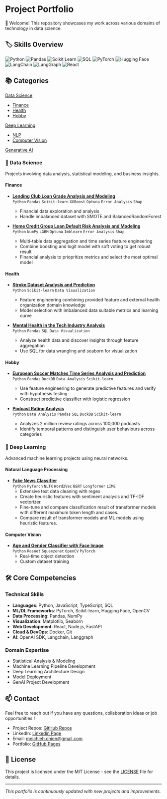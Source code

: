 # Project Portfolio

👋 Welcome! This repository showcases my work across various domains of technology in data science.

## 🏷️ Skills Overview

![Python](https://img.shields.io/badge/Python-3776AB?style=for-the-badge&logo=python&logoColor=white)
![Pandas](https://img.shields.io/badge/Pandas-150458?style=for-the-badge&logo=pandas&logoColor=white)
![Scikit Learn](https://img.shields.io/badge/scikit_learn-F7931E?style=for-the-badge&logo=scikit-learn&logoColor=white)
![SQL](https://img.shields.io/badge/SQL-4479A1?style=for-the-badge&logo=mysql&logoColor=white)
![PyTorch](https://img.shields.io/badge/PyTorch-EE4C2C?style=for-the-badge&logo=pytorch&logoColor=white)
![Hugging Face](https://img.shields.io/badge/Hugging_Face-FFD21E?style=for-the-badge&logo=huggingface&logoColor=black)
![LangChain](https://img.shields.io/badge/LangChain-1C3C3C?style=for-the-badge&logo=langchain&logoColor=white)
![LangGraph](https://img.shields.io/badge/LangGraph-2C3E50?style=for-the-badge&logoColor=white)
![React](https://img.shields.io/badge/React-20232A?style=for-the-badge&logo=react&logoColor=61DAFB)

## 📚 Categories

[Data Science](https://github.com/MeiChieh#-data-science)
- [Finance](https://github.com/MeiChieh#finance)
- [Health](https://github.com/MeiChieh#health)
- [Hobby](https://github.com/MeiChieh#hobby)
  
[Deep Learning](https://github.com/MeiChieh#-deep-learning)
- [NLP](https://github.com/MeiChieh#natural-language-processing)
- [Computer Vision](https://github.com/MeiChieh#computer-vision)

[Generative AI](https://github.com/MeiChieh#-generative-ai)

### 🔬 Data Science

Projects involving data analysis, statistical modeling, and business insights.

#### Finance

- [**Lending Club Loan Grade Analysis and Modeling**](https://github.com/MeiChieh/lending-club-loan-grade-prediction)  
  `Python` `Pandas` `Scikit-learn` `XGBoost` `Optuna` `Error Analysis` `Shap`
  
  - Financial data exploration and analysis
  - Handle imbalanced dataset with SMOTE and BalancedRandomForest
- [**Home Credit Group Loan Default Risk Analysis and Modeling**](https://github.com/MeiChieh/home-credit-group-loan-default-prediction)  
  `Python` `NumPy` `LGBM` `Optuna` `Imblearn` `Error Analysis` `Shap`
  
  - Multi-table data aggregation and time series feature engineering
  - Combine boosting and logit model with soft voting to get robust result
  - Financial analysis to priopritize metrics and select the most optimal model

#### Health

- [**Stroke Dataset Analysis and Prediction**](https://github.com/MeiChieh/stroke-prediction)  
  `Python` `Scikit-learn` `Data Visualization`
  
  - Feature engineering combining provided feature and external health organization domain knowledge
  - Model selection with imbalanced data suitable metrics and learning curve
- [**Mental Health in the Tech Industry Analysis**](https://github.com/MeiChieh/mental-health-in-tech)  
  `Python` `Pandas` `SQL` `Data Visualization`
  
  - Analyze health data and discover insights through feature aggregation 
  - Use SQL for data wrangling and seaborn for visualization

#### Hobby

- [**European Soccer Matches Time Series Analysis and Prediction**](https://github.com/MeiChieh/european-soccer-matches-prediction)  
  `Python` `Pandas` `DuckDB` `Data Analysis` `Scikit-learn`
  
  - Use feature engineering to generate predictive features and verify with hypothesis testing
  - Construct predictive classifier with logistic regression

- [**Podcast Rating Analysis**](https://github.com/MeiChieh/podcast-rating-analysis)  
  `Python` `Data Analysis` `Pandas` `SQL` `DuckDB` `Scikit-learn`
  
  - Analyzes 2 million review ratings across 100,000 podcasts
  - Identify temporal patterns and distinguish user behaviours across categories

### 🧠 Deep Learning

Advanced machine learning projects using neural networks.

#### Natural Language Processing

- [**Fake News Classifier**](https://github.com/MeiChieh/fake-news-detection)  
  `Python` `PyTorch` `NLTK` `Word2Vec` `BERT` `Longformer` `LIME`
  - Extensive text data cleaning with regex
  - Create heuristic features with sentiment analysis and TF-IDF vectorizer.
  - Fine-tune and compare classification result of transformer models with different maximum token length and cases.
  - Compare result of transformer models and ML models using heuristic features.

#### Computer Vision

- [**Age and Gender Classifier with Face Image**](https://github.com/MeiChieh/face-image-age-and-gender-prediction)  
  `Python` `Resnet` `Squeezenet` `OpenCV` `PyTorch`
  - Real-time object detection
  - Custom dataset training

## 🛠️ Core Competencies

### Technical Skills

- **Languages**: Python, JavaScript, TypeScript, SQL
- **ML/DL Frameworks**: PyTorch, Scikit-learn, Hugging Face, OpenCV
- **Data Processing**: Pandas, NumPy
- **Visualization**: Matplotlib, Seaborn
- **Web Development**: React, Node.js, FastAPI
- **Cloud & DevOps**: Docker, Git
- **AI**: OpenAI SDK, Langchain, Langgraph

### Domain Expertise

- Statistical Analysis & Modeling
- Machine Learning Pipeline Development
- Deep Learning Architecture Design
- Model Deployment
- GenAI Project Development

## 📫 Contact

Feel free to reach out if you have any questions, collaboration ideas or job opportunities !

- Project Repos: [GitHub Repos](https://github.com/MeiChieh?tab=repositories)
- LinkedIn: [Linkedin Page](https://www.linkedin.com/in/mei-chieh-chien-68304798/?trk=opento_sprofile_topcard)
- Email: meichieh.chien@gmail.com
- Portfolio: [GitHub Pages](https://github.com/MeiChieh)

## 📄 License

This project is licensed under the MIT License - see the [LICENSE](LICENSE) file for details.

---

_This portfolio is continuously updated with new projects and improvements._
